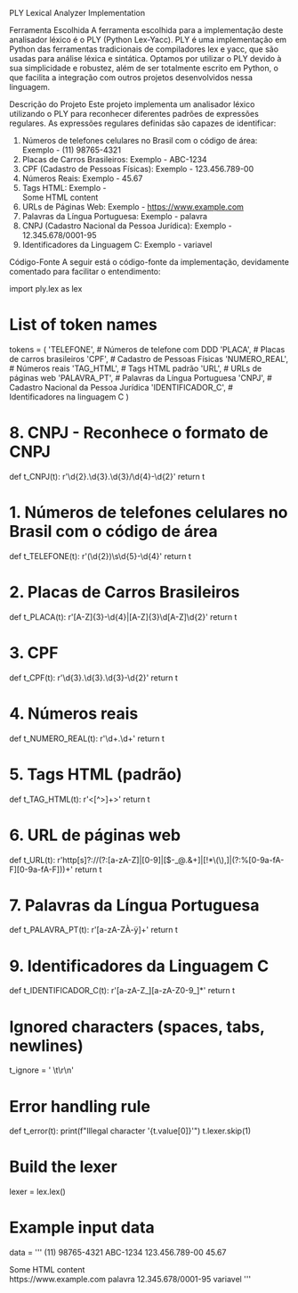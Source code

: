 
PLY Lexical Analyzer Implementation

Ferramenta Escolhida
A ferramenta escolhida para a implementação deste analisador léxico é o PLY (Python Lex-Yacc). PLY é uma implementação em Python das ferramentas tradicionais de compiladores lex e yacc, que são usadas para análise léxica e sintática. Optamos por utilizar o PLY devido à sua simplicidade e robustez, além de ser totalmente escrito em Python, o que facilita a integração com outros projetos desenvolvidos nessa linguagem.

Descrição do Projeto
Este projeto implementa um analisador léxico utilizando o PLY para reconhecer diferentes padrões de expressões regulares. As expressões regulares definidas são capazes de identificar:

1. Números de telefones celulares no Brasil com o código de área: Exemplo - (11) 98765-4321
2. Placas de Carros Brasileiros: Exemplo - ABC-1234
3. CPF (Cadastro de Pessoas Físicas): Exemplo - 123.456.789-00
4. Números Reais: Exemplo - 45.67
5. Tags HTML: Exemplo - <div>Some HTML content</div>
6. URLs de Páginas Web: Exemplo - https://www.example.com
7. Palavras da Língua Portuguesa: Exemplo - palavra
8. CNPJ (Cadastro Nacional da Pessoa Jurídica): Exemplo - 12.345.678/0001-95
9. Identificadores da Linguagem C: Exemplo - variavel

Código-Fonte
A seguir está o código-fonte da implementação, devidamente comentado para facilitar o entendimento:

import ply.lex as lex

# List of token names
tokens = (
    'TELEFONE',        # Números de telefone com DDD
    'PLACA',           # Placas de carros brasileiros
    'CPF',             # Cadastro de Pessoas Físicas
    'NUMERO_REAL',     # Números reais
    'TAG_HTML',        # Tags HTML padrão
    'URL',             # URLs de páginas web
    'PALAVRA_PT',      # Palavras da Língua Portuguesa
    'CNPJ',            # Cadastro Nacional da Pessoa Jurídica
    'IDENTIFICADOR_C', # Identificadores na linguagem C
)

# 8. CNPJ - Reconhece o formato de CNPJ
def t_CNPJ(t):
    r'\d{2}\.\d{3}\.\d{3}/\d{4}-\d{2}'
    return t

# 1. Números de telefones celulares no Brasil com o código de área
def t_TELEFONE(t):
    r'\(\d{2}\)\s\d{5}-\d{4}'
    return t

# 2. Placas de Carros Brasileiros
def t_PLACA(t):
    r'[A-Z]{3}-\d{4}|[A-Z]{3}\d[A-Z]\d{2}'
    return t

# 3. CPF
def t_CPF(t):
    r'\d{3}\.\d{3}\.\d{3}-\d{2}'
    return t

# 4. Números reais
def t_NUMERO_REAL(t):
    r'\d+\.\d+'
    return t

# 5. Tags HTML (padrão)
def t_TAG_HTML(t):
    r'<[^>]+>'
    return t

# 6. URL de páginas web
def t_URL(t):
    r'http[s]?://(?:[a-zA-Z]|[0-9]|[$-_@.&+]|[!*\\(\\),]|(?:%[0-9a-fA-F][0-9a-fA-F]))+'
    return t

# 7. Palavras da Língua Portuguesa
def t_PALAVRA_PT(t):
    r'[a-zA-ZÀ-ÿ]+'
    return t

# 9. Identificadores da Linguagem C
def t_IDENTIFICADOR_C(t):
    r'[a-zA-Z_][a-zA-Z0-9_]*'
    return t

# Ignored characters (spaces, tabs, newlines)
t_ignore = ' \t\r\n'

# Error handling rule
def t_error(t):
    print(f"Illegal character '{t.value[0]}'")
    t.lexer.skip(1)

# Build the lexer
lexer = lex.lex()

# Example input data
data = '''
(11) 98765-4321
ABC-1234
123.456.789-00
45.67
<div>Some HTML content</div>
https://www.example.com
palavra
12.345.678/0001-95
variavel
'''

